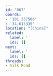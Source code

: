 ```yaml
---
id: '867'
coords:
- '101.337506'
- '34.613335'
location: "[China]"
related:
  label: ''
  ids: []
next:
  label: ''
  ids: []
threads:
- Silk Road
---
```


